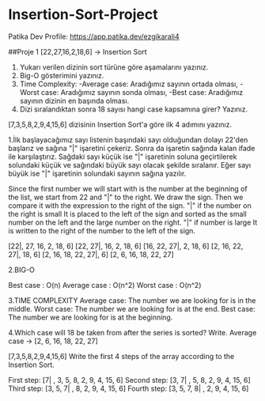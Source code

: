 # Insertion-Sort-Project
Patika Dev Profile: https://app.patika.dev/ezgikarali4

##Proje 1
[22,27,16,2,18,6] -> Insertion Sort

  1. Yukarı verilen dizinin sort türüne göre aşamalarını yazınız.
  2. Big-O gösterimini yazınız.
  3. Time Complexity: 
      -Average case: Aradığımız sayının ortada olması,
      -Worst case: Aradığımız sayının sonda olması, 
      -Best case: Aradığımız sayının dizinin en başında olması.
  4. Dizi sıralandıktan sonra 18 sayısı hangi case kapsamına girer? Yazınız.


[7,3,5,8,2,9,4,15,6] dizisinin Insertion Sort'a göre ilk 4 adımını yazınız.


1.İlk başlayacağımız sayı listenin başındaki sayı olduğundan dolayı 22'den başlarız ve sağına "|" işaretini çekeriz. Sonra da işaretin sağında kalan ifade ile karşılaştırız. Sağdaki sayı küçük ise "|" işaretinin soluna geçirtilerek solundaki küçük ve sağındaki büyük sayı olacak şekilde sıralanır. Eğer sayı büyük ise "|" işaretinin solundaki sayının sağına yazılır.

Since the first number we will start with is the number at the beginning of the list, we start from 22 and "|" to the right. We draw the sign. Then we compare it with the expression to the right of the sign. "|" if the number on the right is small It is placed to the left of the sign and sorted as the small number on the left and the large number on the right. "|" if number is large It is written to the right of the number to the left of the sign.

[22|, 27, 16, 2, 18, 6] 
[22, 27|, 16, 2, 18, 6]
[16, 22, 27|, 2, 18, 6] 
[2, 16, 22, 27|, 18, 6] 
[2, 16, 18, 22, 27|, 6] 
[2, 6, 16, 18, 22, 27]

2.BIG-O 

Best case    : O(n)
Average case : O(n^2)
Worst case   : O(n^2)

3.TIME COMPLEXITY
Average case: The number we are looking for is in the middle.
Worst case: The number we are looking for is at the end.
Best case: The number we are looking for is at the beginning.

4.Which case will 18 be taken from after the series is sorted? Write.
Average case -> [2, 6, 16, 18, 22, 27]

[7,3,5,8,2,9,4,15,6] Write the first 4 steps of the array according to the Insertion Sort.

First step: [7| , 3, 5, 8, 2, 9, 4, 15, 6]
Second step: [3, 7| , 5, 8, 2, 9, 4, 15, 6]
Third step: [3, 5, 7| , 8, 2, 9, 4, 15, 6]
Fourth step: [3, 5, 7, 8| , 2, 9, 4, 15, 6]
